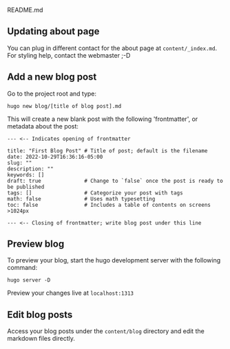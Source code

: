 README.md

## Updating about page
You can plug in different contact for the about page at `content/_index.md`. For styling help, contact the webmaster ;-D

## Add a new blog post
Go to the project root and type:
```
hugo new blog/[title of blog post].md
```

This will create a new blank post with the following 'frontmatter', or metadata about the post:

```
--- <-- Indicates opening of frontmatter

title: "First Blog Post" # Title of post; default is the filename
date: 2022-10-29T16:36:16-05:00
slug: ""
description: ""
keywords: []
draft: true              # Change to `false` once the post is ready to be published
tags: []                 # Categorize your post with tags
math: false              # Uses math typesetting
toc: false               # Includes a table of contents on screens >1024px

--- <-- Closing of frontmatter; write blog post under this line
```

## Preview blog
To preview your blog, start the hugo development server with the following command:
```
hugo server -D
```

Preview your changes live at `localhost:1313`

## Edit blog posts
Access your blog posts under the `content/blog` directory and edit the markdown files directly.